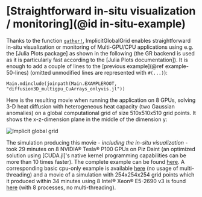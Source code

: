 # [Straightforward in-situ visualization / monitoring](@id in-situ-example)

Thanks to the function [`gather!`](@ref), ImplicitGlobalGrid enables straightforward in-situ visualization or monitoring of Multi-GPU/CPU applications using e.g. the [Julia Plots package] as shown in the following (the GR backend is used as it is particularly fast according to the [Julia Plots documentation]). It is enough to add a couple of lines to the [previous example](@ref example-50-lines) (omitted unmodified lines are represented with `#(...)`):

```@eval
Main.mdinclude(joinpath(Main.EXAMPLEROOT, "diffusion3D_multigpu_CuArrays_onlyvis.jl"))
```

Here is the resulting movie when running the application on 8 GPUs, solving 3-D heat diffusion with heterogeneous heat capacity (two Gaussian anomalies) on a global computational grid of size 510x510x510 grid points. It shows the x-z-dimension plane in the middle of the dimension y:

![Implicit global grid](../../../assets/videos/diffusion3D_8gpus.gif)

The simulation producing this movie - *including the in-situ visualization* - took 29 minutes on 8 NVIDIA® Tesla® P100 GPUs on Piz Daint (an optimized solution using [CUDA.jl]'s native kernel programming capabilities can be more than 10 times faster).
The complete example can be found [here](../../../assets/examples/diffusion3D_multigpu_CuArrays.jl). A corresponding basic cpu-only example is available [here](../../../assets/examples/diffusion3D_multicpu.jl) (no usage of multi-threading) and a movie of a simulation with 254x254x254 grid points which it produced within 34 minutes using 8 Intel® Xeon® E5-2690 v3 is found [here](../../../assets/videos/diffusion3D_8cpus.gif) (with 8 processes, no multi-threading).

